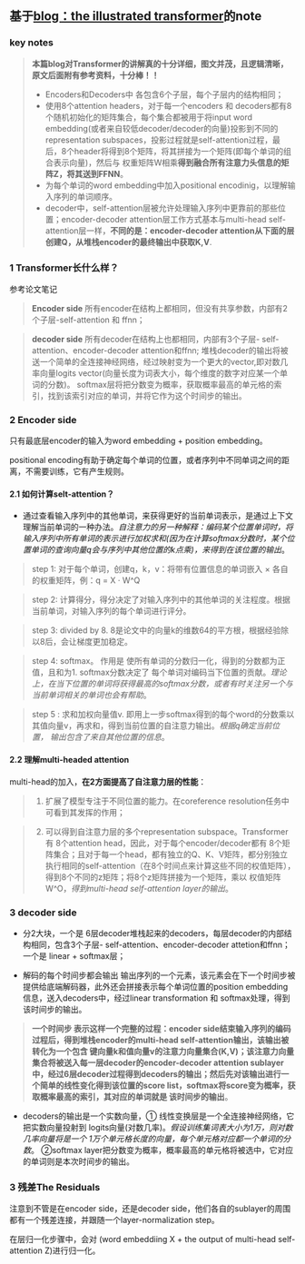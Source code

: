 ## 基于[blog：the illustrated transformer](https://jalammar.github.io/illustrated-transformer/)的note
### key notes
> **本篇blog对Transformer的讲解真的十分详细，图文并茂，且逻辑清晰，原文后面附有参考资料，十分棒！！**
> * Encoders和Decoders中 各包含6个子层，每个子层内的结构相同；
> * 使用8个attention headers，对于每一个encoders 和 decoders都有8个随机初始化的矩阵集合，每个集合都被用于将input word embedding(或者来自较低decoder/decoder的向量)投影到不同的representation subspaces，投影过程就是self-attention过程，最后，8个header将得到8个矩阵，将其拼接为一个矩阵(即每个单词的组合表示向量)，然后与 权重矩阵W相乘**得到融合所有注意力头信息的矩阵Z，将其送到FFNN**。
> * 为每个单词的word embedding中加入positional encodinig，以理解输入序列的单词顺序。
> * decoder中，self-attention层被允许处理输入序列中更靠前的那些位置；encoder-decoder attention层工作方式基本与multi-head self-attention层一样，**不同的是：encoder-decoder attention从下面的层创建Q，从堆栈encoder的最终输出中获取K,V**.
### 1 Transformer长什么样？
参考论文笔记

> **Encoder side** 所有encoder在结构上都相同，但没有共享参数，内部有2个子层-self-attention 和 ffnn；

> **decoder side** 所有decoder在结构上也都相同，内部有3个子层- self-attention、encoder-decoder attention和ffnn;  堆栈decoder的输出将被送一个简单的全连接神经网络，经过映射变为一个更大的vector,即对数几率向量logits vector(向量长度为词表大小，每个维度的数字对应某一个单词的分数)。   softmax层将把分数变为概率，获取概率最高的单元格的索引，找到该索引对应的单词，并将它作为这个时间步的输出。
### 2 Encoder side
只有最底层encoder的输入为word embedding + position embedding。

positional encoding有助于确定每个单词的位置，或者序列中不同单词之间的距离，不需要训练，它有产生规则。
#### 2.1 如何计算selt-attention？
* 通过查看输入序列中的其他单词，来获得更好的当前单词表示，是通过上下文理解当前单词的一种办法。*自注意力的另一种解释：编码某个位置单词时，将输入序列中所有单词的表示进行加权求和(因为在计算softmax分数时，某个位置单词的查询向量q会与序列中其他位置的k点乘)，来得到在该位置的输出*。
> step 1: 对于每个单词，创建q，k，v：将带有位置信息的单词嵌入 × 各自的权重矩阵，例：q =  X · W^Q

> step 2: 计算得分，得分决定了对输入序列中的其他单词的关注程度。根据当前单词，对输入序列的每个单词进行评分。

> step 3: divided by 8.   8是论文中的向量k的维数64的平方根，根据经验除以8后，会让梯度更加稳定。

> step 4: softmax。 作用是 使所有单词的分数归一化，得到的分数都为正值，且和为1. softmax分数决定了 每个单词对编码当下位置的贡献。*理论上，在当下位置的单词将获得最高的softmax分数，或者有时关注另一个与当前单词相关的单词也会有帮助*。

> step 5 :  求和加权向量值v. 即用上一步softmax得到的每个word的分数乘以其值向量v，再求和，得到当前位置的自注意力输出。*根据q确定当前位置， 输出包含了来自其他位置的信息*。
#### 2.2 理解multi-headed attention
multi-head的加入，**在2方面提高了自注意力层的性能**：
> 1. 扩展了模型专注于不同位置的能力。在coreference resolution任务中可看到其发挥的作用；

> 2. 可以得到自注意力层的多个representation subspace。Transformer有 8个attention head，因此，对于每个encoder/decoder都有 8个矩阵集合；且对于每一个head，都有独立的Q、K、V矩阵，都分别独立执行相同的self-attention（在8个时间点来计算这些不同的权值矩阵），得到8个不同的z矩阵；将8个z矩阵拼接为一个矩阵，乘以 权值矩阵W^O，*得到multi-head self-attention layer的输出*。

### 3 decoder side
* 分2大块，一个是 6层decoder堆栈起来的decoders，每层decoder的内部结构相同，包含3个子层- self-attention、encoder-decoder attetion和ffnn；一个是 linear + softmax层；

* 解码的每个时间步都会输出 输出序列的一个元素，该元素会在下一个时间步被提供给底端解码器，此外还会拼接表示每个单词位置的position embedding信息，送入decoders中，经过linear transformation 和 softmax处理，得到该时间步的输出。

> **一个时间步 表示这样一个完整的过程：encoder side结束输入序列的编码过程后，得到堆栈encoder的multi-head self-attention输出，该输出被转化为一个包含 键向量k和值向量v的注意力向量集合(K,V)；该注意力向量集合将被送入每一层decoder的encoder-decoder attention sublayer中，经过6层decoder过程得到decoders的输出；然后先对该输出进行一个简单的线性变化得到该位置的score list，softmax将score变为概率，获取概率最高的索引，其对应的单词就是 该时间步的输出**。

* decoders的输出是一个实数向量，① 线性变换层是一个全连接神经网络，它把实数向量投射到 logits向量(对数几率)。*假设训练集词表大小为1万，则对数几率向量将是一个 1万个单元格长度的向量，每个单元格对应都一个单词的分数*。  ②softmax layer把分数变为概率，概率最高的单元格将被选中，它对应的单词则是本次时间步的输出。

### 3 残差The Residuals

注意到不管是在encoder side，还是decoder side，他们各自的sublayer的周围都有一个残差连接，并跟随一个layer-normalization step。

在层归一化步骤中，会对 (word embeddiing X + the output of multi-head self-attention Z)进行归一化。

